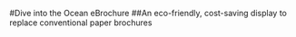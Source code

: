 #Dive into the Ocean eBrochure
##An eco-friendly, cost-saving display to replace conventional paper brochures

